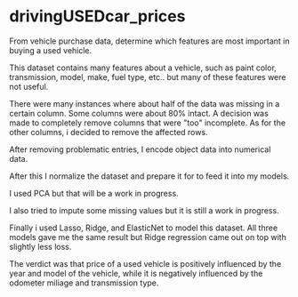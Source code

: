 # drivingUSEDcar_prices
From vehicle purchase data, determine which features are most important in buying a used vehicle.

This dataset contains many features about a vehicle, such as paint color, transmission, model, make, fuel type, etc.. but many of these features were not useful.

There were many instances where about half of the data was missing in a certain column. Some columns were about 80% intact. A decision was made to completely remove columns that were "too" incomplete. As for the other columns, i decided to remove the affected rows.


After removing problematic entries, I encode object data into numerical data.

After this I normalize the dataset and prepare it for to feed it into my models.

I used PCA but that will be a work in progress.

I also tried to impute some missing values but it is still a work in progress.

Finally i used Lasso, Ridge, and ElasticNet to model this dataset. All three models gave me the same result but Ridge regression came out on top with slightly less loss.

The verdict was that price of a used vehicle is positively influenced by the year and model of the vehicle, while it is negatively influenced by the odometer miliage and transmission type.
